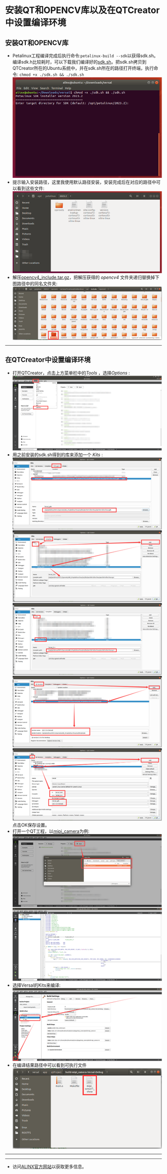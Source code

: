 # 安装QT和OPENCV库以及在QTCreator中设置编译环境
## 安装QT和OPENCV库
- Petalinux工程编译完成后执行命令:`petalinux-build --sdk`以获得sdk.sh。编译sdk.h比较耗时，可以下载我们编译好的[sdk.sh](http://www.alinx.vip:81/extra_support%2F2023_2_sdk_sh%2Fsdk.sh)。把sdk.sh拷贝到QTCreator所在的Ubuntu系统中，并在sdk.sh所在的路径打开终端，执行命令:
`chmod +x ./sdk.sh && ./sdk.sh`
![](../images/60.png)
- 提示输入安装路径，这里我使用默认路径安装，安装完成后在对应的路径中可以看到这些文件:\
![](../images/61.png)
- 解压[opencv4_include.tar.gz](../../libs/opencv4_include.tar.gz)，把解压获得的 *opencv4* 文件夹递归替换掉下图路径中的同名文件夹:\
![](../images/62.png)

---
## 在QTCreator中设置编译环境

- 打开QTCreator，点击上方菜单栏中的*Tools* ，选择*Options* :
![](../images/63.png)
- 用之前安装的sdk.sh得到的库来添加一个 *Kits* :
![](../images/64.png)\
![](../images/65.png)\
![](../images/66.png)\
![](../images/67.png)\
![](../images/68.png)\
点击OK保存设置。
- 打开一个QT工程，以[mipi_camera](../../applications/qtProject/mipi_camera)为例:\
![](../images/69.png)\
![](../images/70.png)
- 选择Versal的Kits来编译:\
![](../images/71.png)
- 在编译结果路径中可以看到可执行文件\
![](../images/72.png)

---
---
- 访问[ALINX官方网站](https://www.alinx.com)以获取更多信息。

